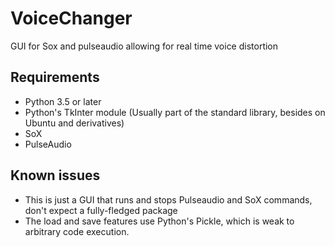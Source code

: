 # VoiceChanger
GUI for Sox and pulseaudio allowing for real time voice distortion

## Requirements
- Python 3.5 or later
- Python's TkInter module (Usually part of the standard library, besides on Ubuntu and derivatives)
- SoX
- PulseAudio

## Known issues
- This is just a GUI that runs and stops Pulseaudio and SoX commands, don't expect a fully-fledged package
- The load and save features use Python's Pickle, which is weak to arbitrary code execution.
